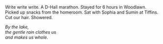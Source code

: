 Write write write. A D-Hall marathon. Stayed for 6 hours in Woodlawn. Picked up snacks from the homeroom. Sat with Sophia and Sumin at Tiffins. Cut our hair. Showered.

*By the lake,*   
*the gentle rain clothes us*   
*and makes us whole.*
